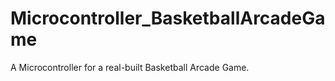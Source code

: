 # Microcontroller_BasketballArcadeGame
 A Microcontroller for a real-built Basketball Arcade Game. 
